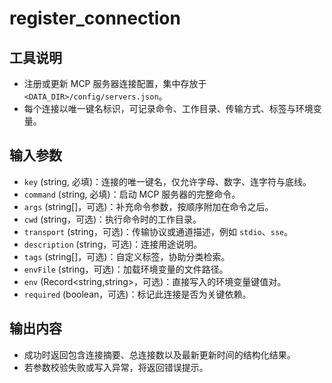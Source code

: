 # register_connection

## 工具说明
- 注册或更新 MCP 服务器连接配置，集中存放于 `<DATA_DIR>/config/servers.json`。
- 每个连接以唯一键名标识，可记录命令、工作目录、传输方式、标签与环境变量。

## 输入参数
- `key` (string, 必填)：连接的唯一键名，仅允许字母、数字、连字符与底线。
- `command` (string, 必填)：启动 MCP 服务器的完整命令。
- `args` (string[]，可选)：补充命令参数，按顺序附加在命令之后。
- `cwd` (string，可选)：执行命令时的工作目录。
- `transport` (string，可选)：传输协议或通道描述，例如 `stdio`、`sse`。
- `description` (string，可选)：连接用途说明。
- `tags` (string[]，可选)：自定义标签，协助分类检索。
- `envFile` (string，可选)：加载环境变量的文件路径。
- `env` (Record<string,string>，可选)：直接写入的环境变量键值对。
- `required` (boolean，可选)：标记此连接是否为关键依赖。

## 输出内容
- 成功时返回包含连接摘要、总连接数以及最新更新时间的结构化结果。
- 若参数校验失败或写入异常，将返回错误提示。